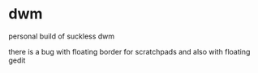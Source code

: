 # dwm

personal build of suckless dwm

there is a bug with floating border for scratchpads
and also with floating gedit

